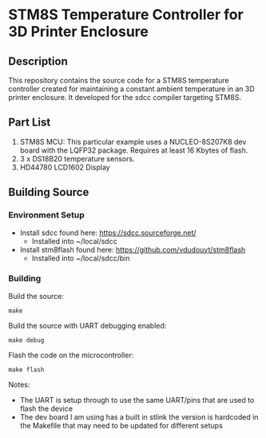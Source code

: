 # STM8S Temperature Controller for 3D Printer Enclosure

## Description
This repository contains the source code for a STM8S temperature controller created for maintaining a constant ambient temperature in an 3D printer enclosure. It developed for the sdcc compiler targeting STM8S.

## Part List

 1. STM8S MCU: This particular example uses a NUCLEO-8S207K8 dev board with the LQFP32 package. Requires at least 16 Kbytes of flash.
 2. 3 x DS18B20 temperature sensors.
 3. HD44780 LCD1602 Display

## Building Source

### Environment Setup

 - Install sdcc found here: https://sdcc.sourceforge.net/
    - Installed into ~/local/sdcc
 - Install stm8flash found here: https://github.com/vdudouyt/stm8flash
    - Installed into ~/local/sdcc/bin

 ### Building
 Build the source:

    make

 Build the source with UART debugging enabled:

    make debug

 
 Flash the code on the microcontroller:

    make flash

 Notes: 
  - The UART is setup through to use the same UART/pins that are used to flash the device
  - The dev board I am using has a built in stlink the version is hardcoded in the Makefile that may need to be updated for different setups
